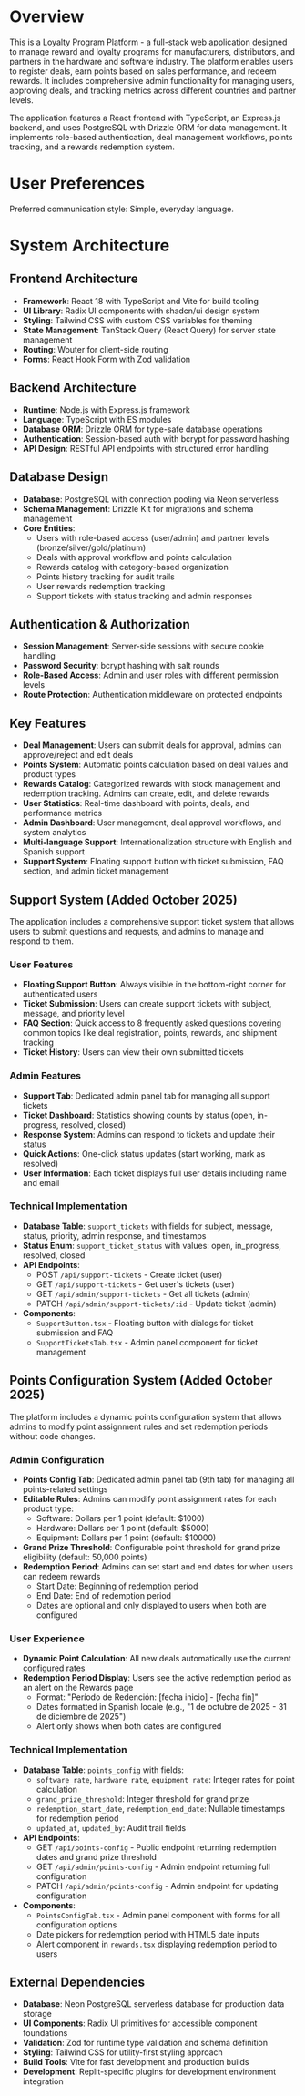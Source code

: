 # Overview

This is a Loyalty Program Platform - a full-stack web application designed to manage reward and loyalty programs for manufacturers, distributors, and partners in the hardware and software industry. The platform enables users to register deals, earn points based on sales performance, and redeem rewards. It includes comprehensive admin functionality for managing users, approving deals, and tracking metrics across different countries and partner levels.

The application features a React frontend with TypeScript, an Express.js backend, and uses PostgreSQL with Drizzle ORM for data management. It implements role-based authentication, deal management workflows, points tracking, and a rewards redemption system.

# User Preferences

Preferred communication style: Simple, everyday language.

# System Architecture

## Frontend Architecture
- **Framework**: React 18 with TypeScript and Vite for build tooling
- **UI Library**: Radix UI components with shadcn/ui design system
- **Styling**: Tailwind CSS with custom CSS variables for theming
- **State Management**: TanStack Query (React Query) for server state management
- **Routing**: Wouter for client-side routing
- **Forms**: React Hook Form with Zod validation

## Backend Architecture
- **Runtime**: Node.js with Express.js framework
- **Language**: TypeScript with ES modules
- **Database ORM**: Drizzle ORM for type-safe database operations
- **Authentication**: Session-based auth with bcrypt for password hashing
- **API Design**: RESTful API endpoints with structured error handling

## Database Design
- **Database**: PostgreSQL with connection pooling via Neon serverless
- **Schema Management**: Drizzle Kit for migrations and schema management
- **Core Entities**:
  - Users with role-based access (user/admin) and partner levels (bronze/silver/gold/platinum)
  - Deals with approval workflow and points calculation
  - Rewards catalog with category-based organization
  - Points history tracking for audit trails
  - User rewards redemption tracking
  - Support tickets with status tracking and admin responses

## Authentication & Authorization
- **Session Management**: Server-side sessions with secure cookie handling
- **Password Security**: bcrypt hashing with salt rounds
- **Role-Based Access**: Admin and user roles with different permission levels
- **Route Protection**: Authentication middleware on protected endpoints

## Key Features
- **Deal Management**: Users can submit deals for approval, admins can approve/reject and edit deals
- **Points System**: Automatic points calculation based on deal values and product types
- **Rewards Catalog**: Categorized rewards with stock management and redemption tracking. Admins can create, edit, and delete rewards
- **User Statistics**: Real-time dashboard with points, deals, and performance metrics
- **Admin Dashboard**: User management, deal approval workflows, and system analytics
- **Multi-language Support**: Internationalization structure with English and Spanish support
- **Support System**: Floating support button with ticket submission, FAQ section, and admin ticket management

## Support System (Added October 2025)

The application includes a comprehensive support ticket system that allows users to submit questions and requests, and admins to manage and respond to them.

### User Features
- **Floating Support Button**: Always visible in the bottom-right corner for authenticated users
- **Ticket Submission**: Users can create support tickets with subject, message, and priority level
- **FAQ Section**: Quick access to 8 frequently asked questions covering common topics like deal registration, points, rewards, and shipment tracking
- **Ticket History**: Users can view their own submitted tickets

### Admin Features
- **Support Tab**: Dedicated admin panel tab for managing all support tickets
- **Ticket Dashboard**: Statistics showing counts by status (open, in-progress, resolved, closed)
- **Response System**: Admins can respond to tickets and update their status
- **Quick Actions**: One-click status updates (start working, mark as resolved)
- **User Information**: Each ticket displays full user details including name and email

### Technical Implementation
- **Database Table**: `support_tickets` with fields for subject, message, status, priority, admin response, and timestamps
- **Status Enum**: `support_ticket_status` with values: open, in_progress, resolved, closed
- **API Endpoints**:
  - POST `/api/support-tickets` - Create ticket (user)
  - GET `/api/support-tickets` - Get user's tickets (user)
  - GET `/api/admin/support-tickets` - Get all tickets (admin)
  - PATCH `/api/admin/support-tickets/:id` - Update ticket (admin)
- **Components**:
  - `SupportButton.tsx` - Floating button with dialogs for ticket submission and FAQ
  - `SupportTicketsTab.tsx` - Admin panel component for ticket management

## Points Configuration System (Added October 2025)

The platform includes a dynamic points configuration system that allows admins to modify point assignment rules and set redemption periods without code changes.

### Admin Configuration
- **Points Config Tab**: Dedicated admin panel tab (9th tab) for managing all points-related settings
- **Editable Rules**: Admins can modify point assignment rates for each product type:
  - Software: Dollars per 1 point (default: $1000)
  - Hardware: Dollars per 1 point (default: $5000)
  - Equipment: Dollars per 1 point (default: $10000)
- **Grand Prize Threshold**: Configurable point threshold for grand prize eligibility (default: 50,000 points)
- **Redemption Period**: Admins can set start and end dates for when users can redeem rewards
  - Start Date: Beginning of redemption period
  - End Date: End of redemption period
  - Dates are optional and only displayed to users when both are configured

### User Experience
- **Dynamic Point Calculation**: All new deals automatically use the current configured rates
- **Redemption Period Display**: Users see the active redemption period as an alert on the Rewards page
  - Format: "Período de Redención: [fecha inicio] - [fecha fin]"
  - Dates formatted in Spanish locale (e.g., "1 de octubre de 2025 - 31 de diciembre de 2025")
  - Alert only shows when both dates are configured

### Technical Implementation
- **Database Table**: `points_config` with fields:
  - `software_rate`, `hardware_rate`, `equipment_rate`: Integer rates for point calculation
  - `grand_prize_threshold`: Integer threshold for grand prize
  - `redemption_start_date`, `redemption_end_date`: Nullable timestamps for redemption period
  - `updated_at`, `updated_by`: Audit trail fields
- **API Endpoints**:
  - GET `/api/points-config` - Public endpoint returning redemption dates and grand prize threshold
  - GET `/api/admin/points-config` - Admin endpoint returning full configuration
  - PATCH `/api/admin/points-config` - Admin endpoint for updating configuration
- **Components**:
  - `PointsConfigTab.tsx` - Admin panel component with forms for all configuration options
  - Date pickers for redemption period with HTML5 date inputs
  - Alert component in `rewards.tsx` displaying redemption period to users

## External Dependencies

- **Database**: Neon PostgreSQL serverless database for production data storage
- **UI Components**: Radix UI primitives for accessible component foundations
- **Validation**: Zod for runtime type validation and schema definition
- **Styling**: Tailwind CSS for utility-first styling approach
- **Build Tools**: Vite for fast development and production builds
- **Development**: Replit-specific plugins for development environment integration